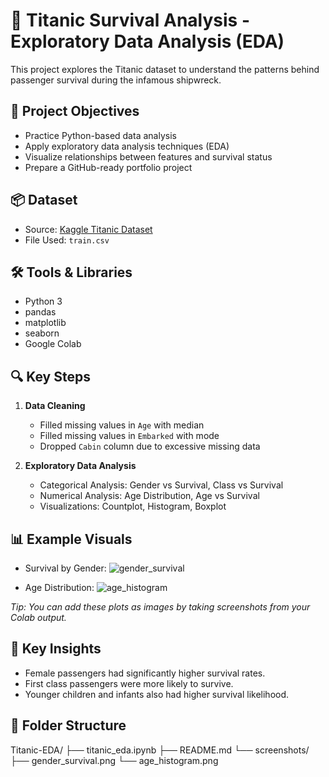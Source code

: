 # 🚢 Titanic Survival Analysis - Exploratory Data Analysis (EDA)

This project explores the Titanic dataset to understand the patterns behind passenger survival during the infamous shipwreck.

## 🎯 Project Objectives

- Practice Python-based data analysis
- Apply exploratory data analysis techniques (EDA)
- Visualize relationships between features and survival status
- Prepare a GitHub-ready portfolio project

## 📦 Dataset

- Source: [Kaggle Titanic Dataset](https://www.kaggle.com/competitions/titanic/data)
- File Used: `train.csv`

## 🛠️ Tools & Libraries

- Python 3
- pandas
- matplotlib
- seaborn
- Google Colab

## 🔍 Key Steps

1. **Data Cleaning**
   - Filled missing values in `Age` with median
   - Filled missing values in `Embarked` with mode
   - Dropped `Cabin` column due to excessive missing data

2. **Exploratory Data Analysis**
   - Categorical Analysis: Gender vs Survival, Class vs Survival
   - Numerical Analysis: Age Distribution, Age vs Survival
   - Visualizations: Countplot, Histogram, Boxplot

## 📊 Example Visuals

- Survival by Gender:
  ![gender_survival](screenshots/gender_survival.png)

- Age Distribution:
  ![age_histogram](screenshots/age_histogram.png)

*Tip: You can add these plots as images by taking screenshots from your Colab output.*

## 🧠 Key Insights

- Female passengers had significantly higher survival rates.
- First class passengers were more likely to survive.
- Younger children and infants also had higher survival likelihood.

## 📁 Folder Structure

Titanic-EDA/
├── titanic_eda.ipynb
├── README.md
└── screenshots/
├── gender_survival.png
└── age_histogram.png

